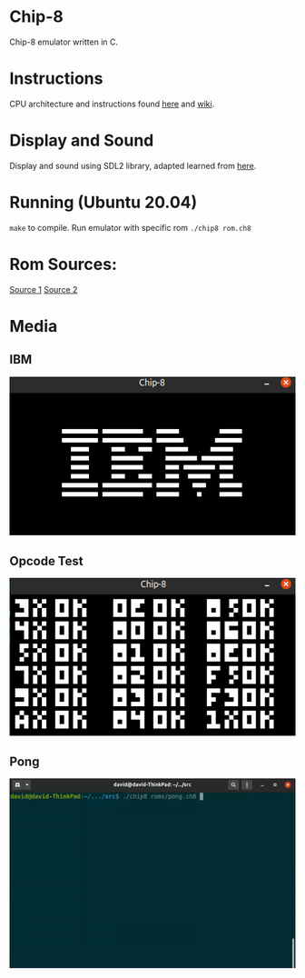 # Chip-8
Chip-8 emulator written in C.

# Instructions 
CPU architecture and instructions found [here](http://devernay.free.fr/hacks/chip8/C8TECH10.HTM) and [wiki](https://en.wikipedia.org/wiki/CHIP-8). 

# Display and Sound
Display and sound using SDL2 library, adapted learned from [here](https://github.com/mk6502/chipee).

# Running (Ubuntu 20.04)
`make` to compile.
Run emulator with specific rom
`./chip8 rom.ch8`

# Rom Sources:
[Source 1](https://github.com/corax89/chip8-test-rom)
[Source 2](https://github.com/loktar00/chip8/tree/master/roms)

# Media
## IBM
![alt text](https://github.com/davidyxwu/Chip-8/blob/main/media/ibm.png)
## Opcode Test
![alt text](https://github.com/davidyxwu/Chip-8/blob/main/media/test_opcode.png)
## Pong
![alt text](https://github.com/davidyxwu/Chip-8/blob/main/media/pong.gif)
